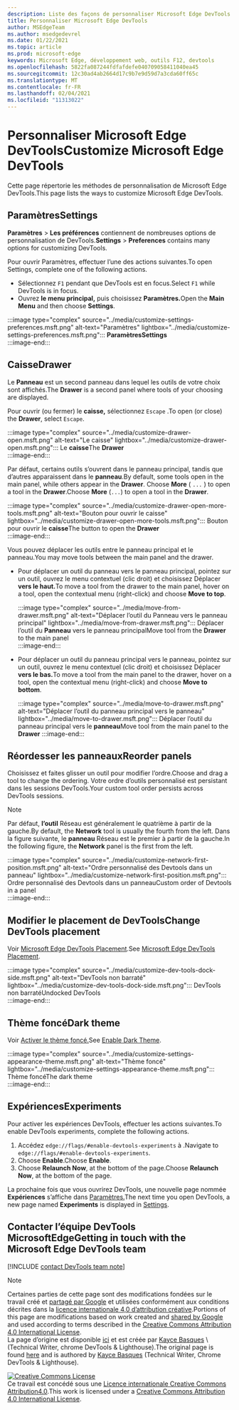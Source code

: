 ```yaml
---
description: Liste des façons de personnaliser Microsoft Edge DevTools
title: Personnaliser Microsoft Edge DevTools
author: MSEdgeTeam
ms.author: msedgedevrel
ms.date: 01/22/2021
ms.topic: article
ms.prod: microsoft-edge
keywords: Microsoft Edge, développement web, outils F12, devtools
ms.openlocfilehash: 5822fa087244fdfafdefe040709058411040ea45
ms.sourcegitcommit: 12c30ad4ab2664d17c9b7e9d59d7a3cda60ff65c
ms.translationtype: MT
ms.contentlocale: fr-FR
ms.lasthandoff: 02/04/2021
ms.locfileid: "11313022"
---
```

<!-- Copyright Kayce Basques 

   Licensed under the Apache License, Version 2.0 (the "License");
   you may not use this file except in compliance with the License.
   You may obtain a copy of the License at

       https://www.apache.org/licenses/LICENSE-2.0

   Unless required by applicable law or agreed to in writing, software
   distributed under the License is distributed on an "AS IS" BASIS,
   WITHOUT WARRANTIES OR CONDITIONS OF ANY KIND, either express or implied.
   See the License for the specific language governing permissions and
   limitations under the License.  -->

# <span data-ttu-id="079a4-104">Personnaliser Microsoft Edge DevTools</span><span class="sxs-lookup"><span data-stu-id="079a4-104">Customize Microsoft Edge DevTools</span></span>  

<span data-ttu-id="079a4-105">Cette page répertorie les méthodes de personnalisation de Microsoft Edge DevTools.</span><span class="sxs-lookup"><span data-stu-id="079a4-105">This page lists the ways to customize Microsoft Edge DevTools.</span></span>  

## <span data-ttu-id="079a4-106">Paramètres</span><span class="sxs-lookup"><span data-stu-id="079a4-106">Settings</span></span>  

<span data-ttu-id="079a4-107">**Paramètres**  >  **Les préférences** contiennent de nombreuses options de personnalisation de DevTools.</span><span class="sxs-lookup"><span data-stu-id="079a4-107">**Settings** > **Preferences** contains many options for customizing DevTools.</span></span>  

<span data-ttu-id="079a4-108">Pour ouvrir Paramètres, effectuer l’une des actions suivantes.</span><span class="sxs-lookup"><span data-stu-id="079a4-108">To open Settings, complete one of the following actions.</span></span>  

*   <span data-ttu-id="079a4-109">Sélectionnez `F1` pendant que DevTools est en focus.</span><span class="sxs-lookup"><span data-stu-id="079a4-109">Select `F1` while DevTools is in focus.</span></span>  
*   <span data-ttu-id="079a4-110">Ouvrez **le menu principal,** puis choisissez **Paramètres.**</span><span class="sxs-lookup"><span data-stu-id="079a4-110">Open the **Main Menu** and then choose **Settings**.</span></span>  
    
:::image type="complex" source="../media/customize-settings-preferences.msft.png" alt-text="Paramètres" lightbox="../media/customize-settings-preferences.msft.png":::
   **<span data-ttu-id="079a4-112">Paramètres</span><span class="sxs-lookup"><span data-stu-id="079a4-112">Settings</span></span>**  
:::image-end:::  

## <span data-ttu-id="079a4-113">Caisse</span><span class="sxs-lookup"><span data-stu-id="079a4-113">Drawer</span></span>  

<span data-ttu-id="079a4-114">Le **Panneau** est un second panneau dans lequel les outils de votre choix sont affichés.</span><span class="sxs-lookup"><span data-stu-id="079a4-114">The **Drawer** is a second panel where tools of your choosing are displayed.</span></span>  

<span data-ttu-id="079a4-115">Pour ouvrir \(ou fermer\) le **caisse,** sélectionnez `Escape` .</span><span class="sxs-lookup"><span data-stu-id="079a4-115">To open \(or close\) the **Drawer**, select `Escape`.</span></span>  

:::image type="complex" source="../media/customize-drawer-open.msft.png" alt-text="Le caisse" lightbox="../media/customize-drawer-open.msft.png":::
   <span data-ttu-id="079a4-117">Le **caisse**</span><span class="sxs-lookup"><span data-stu-id="079a4-117">The **Drawer**</span></span>  
:::image-end:::  

<span data-ttu-id="079a4-118">Par défaut, certains outils s’ouvrent dans le panneau principal, tandis que d’autres apparaissent dans le **panneau**.</span><span class="sxs-lookup"><span data-stu-id="079a4-118">By default, some tools open in the main panel, while others appear in the **Drawer**.</span></span>  <span data-ttu-id="079a4-119">Choose **More** \( `...` \) to open a tool in the **Drawer**.</span><span class="sxs-lookup"><span data-stu-id="079a4-119">Choose **More** \(`...`\) to open a tool in the **Drawer**.</span></span>  

:::image type="complex" source="../media/customize-drawer-open-more-tools.msft.png" alt-text="Bouton pour ouvrir le caisse" lightbox="../media/customize-drawer-open-more-tools.msft.png":::
   <span data-ttu-id="079a4-121">Bouton pour ouvrir le **caisse**</span><span class="sxs-lookup"><span data-stu-id="079a4-121">The button to open the **Drawer**</span></span>  
:::image-end:::  

<span data-ttu-id="079a4-122">Vous pouvez déplacer les outils entre le panneau principal et le panneau.</span><span class="sxs-lookup"><span data-stu-id="079a4-122">You may move tools between the main panel and the drawer.</span></span>  

*   <span data-ttu-id="079a4-123">Pour déplacer un outil du panneau vers le panneau principal, pointez sur un outil, ouvrez le menu contextuel \(clic droit\) et choisissez Déplacer **vers le haut.**</span><span class="sxs-lookup"><span data-stu-id="079a4-123">To move a tool from the drawer to the main panel, hover on a tool, open the contextual menu \(right-click\) and choose **Move to top**.</span></span>  
    
    :::image type="complex" source="../media/move-from-drawer.msft.png" alt-text="Déplacer l’outil du Panneau vers le panneau principal" lightbox="../media/move-from-drawer.msft.png":::
       <span data-ttu-id="079a4-125">Déplacer l’outil du **Panneau** vers le panneau principal</span><span class="sxs-lookup"><span data-stu-id="079a4-125">Move tool from the **Drawer** to the main panel</span></span>  
    :::image-end:::  
    
*   <span data-ttu-id="079a4-126">Pour déplacer un outil du panneau principal vers le panneau, pointez sur un outil, ouvrez le menu contextuel \(clic droit\) et choisissez Déplacer **vers le bas.**</span><span class="sxs-lookup"><span data-stu-id="079a4-126">To move a tool from the main panel to the drawer, hover on a tool, open the contextual menu \(right-click\) and choose **Move to bottom**.</span></span>  
    
    :::image type="complex" source="../media/move-to-drawer.msft.png" alt-text="Déplacer l’outil du panneau principal vers le panneau" lightbox="../media/move-to-drawer.msft.png":::
       <span data-ttu-id="079a4-128">Déplacer l’outil du panneau principal vers le **panneau**</span><span class="sxs-lookup"><span data-stu-id="079a4-128">Move tool from the main panel to the **Drawer**</span></span>
    :::image-end:::  
    

## <span data-ttu-id="079a4-129">Réordesser les panneaux</span><span class="sxs-lookup"><span data-stu-id="079a4-129">Reorder panels</span></span>  

<span data-ttu-id="079a4-130">Choisissez et faites glisser un outil pour modifier l’ordre.</span><span class="sxs-lookup"><span data-stu-id="079a4-130">Choose and drag a tool to change the ordering.</span></span>  <span data-ttu-id="079a4-131">Votre ordre d’outils personnalisé est persistant dans les sessions DevTools.</span><span class="sxs-lookup"><span data-stu-id="079a4-131">Your custom tool order persists across DevTools sessions.</span></span>  

> [!NOTE]
> <span data-ttu-id="079a4-132">Par défaut, **l’outil** Réseau est généralement le quatrième à partir de la gauche.</span><span class="sxs-lookup"><span data-stu-id="079a4-132">By default, the **Network** tool is usually the fourth from the left.</span></span>  <span data-ttu-id="079a4-133">Dans la figure suivante, le **panneau** Réseau est le premier à partir de la gauche.</span><span class="sxs-lookup"><span data-stu-id="079a4-133">In the following figure, the **Network** panel is the first from the left.</span></span>  

:::image type="complex" source="../media/customize-network-first-position.msft.png" alt-text="Ordre personnalisé des Devtools dans un panneau" lightbox="../media/customize-network-first-position.msft.png":::
   <span data-ttu-id="079a4-135">Ordre personnalisé des Devtools dans un panneau</span><span class="sxs-lookup"><span data-stu-id="079a4-135">Custom order of Devtools in a panel</span></span>  
:::image-end:::  

## <span data-ttu-id="079a4-136">Modifier le placement de DevTools</span><span class="sxs-lookup"><span data-stu-id="079a4-136">Change DevTools placement</span></span>  

<span data-ttu-id="079a4-137">Voir [Microsoft Edge DevTools Placement][DevToolsPlacement].</span><span class="sxs-lookup"><span data-stu-id="079a4-137">See [Microsoft Edge DevTools Placement][DevToolsPlacement].</span></span>  

:::image type="complex" source="../media/customize-dev-tools-dock-side.msft.png" alt-text="DevTools non barraté" lightbox="../media/customize-dev-tools-dock-side.msft.png":::
   <span data-ttu-id="079a4-139">DevTools non barraté</span><span class="sxs-lookup"><span data-stu-id="079a4-139">Undocked DevTools</span></span>  
:::image-end:::  

## <span data-ttu-id="079a4-140">Thème foncé</span><span class="sxs-lookup"><span data-stu-id="079a4-140">Dark theme</span></span>  

<span data-ttu-id="079a4-141">Voir [Activer le thème foncé.][DarkTheme]</span><span class="sxs-lookup"><span data-stu-id="079a4-141">See [Enable Dark Theme][DarkTheme].</span></span>  

:::image type="complex" source="../media/customize-settings-appearance-theme.msft.png" alt-text="Thème foncé" lightbox="../media/customize-settings-appearance-theme.msft.png":::
   <span data-ttu-id="079a4-143">Thème foncé</span><span class="sxs-lookup"><span data-stu-id="079a4-143">The dark theme</span></span>  
:::image-end:::  

## <span data-ttu-id="079a4-144">Expériences</span><span class="sxs-lookup"><span data-stu-id="079a4-144">Experiments</span></span>  

<span data-ttu-id="079a4-145">Pour activer les expériences DevTools, effectuer les actions suivantes.</span><span class="sxs-lookup"><span data-stu-id="079a4-145">To enable DevTools experiments, complete the following actions.</span></span>  

1.  <span data-ttu-id="079a4-146">Accédez `edge://flags/#enable-devtools-experiments` à .</span><span class="sxs-lookup"><span data-stu-id="079a4-146">Navigate to `edge://flags/#enable-devtools-experiments`.</span></span>  
1.  <span data-ttu-id="079a4-147">Choose **Enable**.</span><span class="sxs-lookup"><span data-stu-id="079a4-147">Choose **Enable**.</span></span>  
1.  <span data-ttu-id="079a4-148">Choose **Relaunch Now**, at the bottom of the page.</span><span class="sxs-lookup"><span data-stu-id="079a4-148">Choose **Relaunch Now**, at the bottom of the page.</span></span>  

<span data-ttu-id="079a4-149">La prochaine fois que vous ouvrirez DevTools, une nouvelle page nommée **Expériences** s’affiche dans [Paramètres.](#settings)</span><span class="sxs-lookup"><span data-stu-id="079a4-149">The next time you open DevTools, a new page named **Experiments** is displayed in [Settings](#settings).</span></span>  

## <span data-ttu-id="079a4-150">Contacter l’équipe DevTools MicrosoftEdge</span><span class="sxs-lookup"><span data-stu-id="079a4-150">Getting in touch with the Microsoft Edge DevTools team</span></span>  

[!INCLUDE [contact DevTools team note](../includes/contact-devtools-team-note.md)]  

<!-- image links -->  

[ImageMoreIcon]: ../media/more-icon.msft.png  

<!-- links -->  

[DevToolsPlacement]: ./placement.md "Modifier le placement de Microsoft Edge DevTools | Documents Microsoft"  
[DarkTheme]: ./dark-theme.md "Activer le thème foncé dans Microsoft Edge DevTools | Documents Microsoft"  

> [!NOTE]
> <span data-ttu-id="079a4-153">Certaines parties de cette page sont des modifications fondées sur le travail créé et [partagé par Google][GoogleSitePolicies] et utilisées conformément aux conditions décrites dans la [licence internationale 4,0 d’attribution créative][CCA4IL].</span><span class="sxs-lookup"><span data-stu-id="079a4-153">Portions of this page are modifications based on work created and [shared by Google][GoogleSitePolicies] and used according to terms described in the [Creative Commons Attribution 4.0 International License][CCA4IL].</span></span>  
> <span data-ttu-id="079a4-154">La page d’origine est disponible [ici](https://developers.google.com/web/tools/chrome-devtools/customize/index) et est créée par [Kayce Basques][KayceBasques] \ (Technical Writer, chrome DevTools \& Lighthouse\).</span><span class="sxs-lookup"><span data-stu-id="079a4-154">The original page is found [here](https://developers.google.com/web/tools/chrome-devtools/customize/index) and is authored by [Kayce Basques][KayceBasques] \(Technical Writer, Chrome DevTools \& Lighthouse\).</span></span>  

[![Creative Commons License][CCby4Image]][CCA4IL]  
<span data-ttu-id="079a4-156">Ce travail est concédé sous une [Licence internationale Creative Commons Attribution4.0][CCA4IL].</span><span class="sxs-lookup"><span data-stu-id="079a4-156">This work is licensed under a [Creative Commons Attribution 4.0 International License][CCA4IL].</span></span>  

[CCA4IL]: https://creativecommons.org/licenses/by/4.0  
[CCby4Image]: https://i.creativecommons.org/l/by/4.0/88x31.png  
[GoogleSitePolicies]: https://developers.google.com/terms/site-policies  
[KayceBasques]: https://developers.google.com/web/resources/contributors/kaycebasques  
